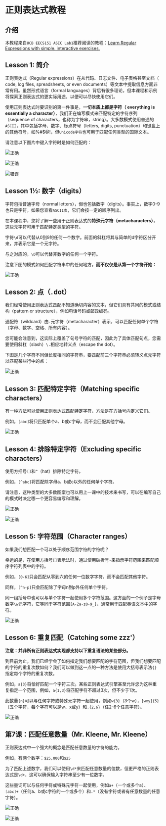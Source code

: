 # 正则表达式教程

## 介绍

本教程来自`UCB EECS151 ASIC Lab1`推荐阅读的教程：[Learn Regular Expressions with simple, interactive exercises.](https://regexone.com)

## Lesson 1: 简介

正则表达式（Regular expressions）在从代码、日志文件、电子表格甚至文档（ code, log files, spreadsheets, or even documents）等文本中提取信息方面非常有用。虽然形式语言（formal languages）背后有很多理论，但本课程和示例将探索正则表达式的更实际用途，以便可以尽快使用它们。

使用正则表达式时要识别的第一件事是，**一切本质上都是字符（ everything is essentially a character）**，我们正在编写模式来匹配特定的字符序列（sequence of characters，也称为字符串，string）。大多数模式使用普通的`ASCII`，其中包括字母、数字、标点符号（letters, digits, punctuation）和键盘上的其他符号，如%#$@!，但`Unicode字符`也可用于匹配任何类型的国际文本。

请注意以下图片中键入字符时是如何匹配的：

![正确](fig/regular_expressions_lesson1_fig_1.png "regular_expressions")

![正确](fig/regular_expressions_lesson1_fig_2.png "regular_expressions")

![错误](fig/regular_expressions_lesson1_fig_3.png "regular_expressions")

## Lesson 1½: 数字（digits）

字符包括普通字母（normal letters），但也包括数字（digits）。事实上，数字0-9也只是字符，如果您查看`ASCII表`，它们会按一定的顺序列出。

在本课程中，您将了解一些用于正则表达式的**特殊元字符（metacharacters）**，这些元字符可用于匹配特定类型的字符。

字符`\d`可以代替从0到9的任何一个数字。前面的斜杠将其与简单的d字符区分开来，并表示它是一个元字符。

与之对应的，`\D`可以代替非数字的任何一个字符。

注意下图的模式如何匹配字符串中的任何地方，**而不仅仅是从第一个字符开始：**

![正确](fig/regular_expressions_lesson1_5_fig_4.png "regular_expressions")

## Lesson 2: 点（`.`dot）

我们经常使用正则表达式匹配不知道确切内容的文本，但它们具有共同的模式或结构（pattern or structure），例如电话号码或邮政编码。

通配符（wildcard）由`.`元字符（metacharacter）表示，可以匹配任何单个字符（字母、数字、空格、所有内容）。

您可能会注意到，这实际上覆盖了句号字符的匹配，因此为了具体匹配句点，您需要使用斜杠（slash）`\.`相应地转义点（escape the dot）。

下图是几个字符不同但长度相同的字符串，要匹配前三个字符串必须转义点元字符以匹配某些行中的点：

![正确](fig/regular_expressions_lesson2_fig_1.png "regular_expressions")

## Lesson 3: 匹配特定字符（Matching specific characters）

有一种方法可以使用正则表达式匹配特定字符，方法是在方括号内定义它们。

例如，`[abc]`将只匹配单个a、b或c字母，而不会匹配其他字母。

![正确](fig/regular_expressions_lesson3_fig_1.png "regular_expressions")

## Lesson 4: 排除特定字符（Excluding specific characters）

使用方括号`[]`和`^`（hat）排除特定字符。

例如，`[^abc]`将匹配除字母a、b或c以外的任何单个字符。

请注意，这种类型的大多数图案也可以用上一课中的技术来书写，可以在编写自己的模式时决定哪一个更容易编写和理解。

![正确](fig/regular_expressions_lesson4_fig_1.png "regular_expressions")

![正确](fig/regular_expressions_lesson4_fig_2.png "regular_expressions")

## Lesson 5: 字符范围（Character ranges）

如果我们想匹配一个可以处于顺序范围字符的字符呢？

幸运的是，在使用方括号`[]`表示法时，通过使用破折号`-`来指示字符范围来匹配顺序字符列表中的字符。

例如，`[0-6]`只会匹配从零到六的任何一位数字字符，而不会匹配其他字符。

同样，`[^n-p]`只会匹配除了字母n到p外任何单个字符。

同一组括号中也可以与单个字符一起使用多个字符范围。这方面的一个例子是字母数字`\w`元字符，它等同于字符范围`[A-Za-z0-9_]`，通常用于匹配英语文本中的字符。

![正确](fig/regular_expressions_lesson5_fig_1.png "regular_expressions")

## Lesson 6: 重复匹配（Catching some zzz'）

**注意：并非所有正则表达式实现都支持以下重复语法的某些部分。**

到目前为止，我们已经学会了如何指定我们想要匹配的字符范围，但我们想要匹配的字符的重复次数如何？我们可以做到这一点的一种方法是使用大括号表示法`{}`指定每个字符的重复次数。

例如，`a{3}`将恰好匹配一个字符三次。某些正则表达式引擎甚至允许您为这种重复指定一个范围，例如，`a{1,3}`将匹配字符不超过3次，但不少于1次。

此数量`{n}`可以与任何字符或特殊元字符一起使用，例如`w{3}`（3个w），`[wxy]{5}`（五个字符，每个字符可以是w、x或y）和`.{2,6}`（任2-6个任意字符）。

![正确](fig/regular_expressions_lesson6_fig_1.png "regular_expressions")

## 第7课：匹配任意数量（Mr. Kleene, Mr. Kleene）

正则表达式中一个强大的概念是匹配任意数量的字符的能力。

例如，有两个数字：`$25,000`和`$25`

为了匹配上述数字，我们可以使用`\d*`来匹配任意数量的位数，但更严格的正则表达式是`\d+`，这可以确保输入字符串至少有一位数字。

这些量词可以与任何字符或特殊元字符一起使用，例如`a+`（一个或多个a）、`[abc]+`（任何a、b或c字符的一个或多个）和`.*`（没有字符或者有任意数量的任意字符）。

![正确](fig/regular_expressions_lesson7_fig_1.png "regular_expressions")

![正确](fig/regular_expressions_lesson7_fig_2.png "regular_expressions")

